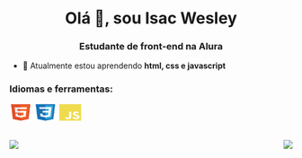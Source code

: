 <h1 align="center">Olá 👋, sou Isac Wesley</h1>
<h3 align="center">Estudante de front-end na Alura</h3>



- 🌱 Atualmente estou aprendendo **html, css e javascript**

<h3 align="left">Idiomas e ferramentas:</h3>
<div style="display: inline_block">
  <img align="center" alt="Isac-HTML" height="30" width="40" src="https://raw.githubusercontent.com/devicons/devicon/master/icons/html5/html5-original.svg">
  <img align="center" alt="Isac-CSS" height="30" width="40" src="https://raw.githubusercontent.com/devicons/devicon/master/icons/css3/css3-original.svg">
  <img align="center" alt="Isac-Js" height="30" width="40" src="https://raw.githubusercontent.com/devicons/devicon/master/icons/javascript/javascript-plain.svg">
</div>
<br><br>
<a href="">
<img align="left" src="https://github-readme-stats.vercel.app/api/top-langs?username=isacwesley&theme=codeSTACKr&locale=pt-br&layout=compact&langs_count=10">
</a>
<a href="">
<img align="right" src="https://github-readme-stats.vercel.app/api?username=isacwesley&show_icons=true&theme=codeSTACKr&locale=pt-br">
</a>


